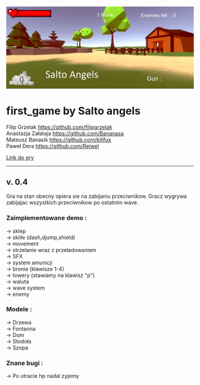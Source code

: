 ![cover](./Cover/coverPhoto.PNG)

# first_game by Salto angels	<br />
Filip Grzelak https://github.com/filipgrzelak <br />
Anastazja Załataja https://github.com/Bananasa <br />
Mateusz Banasik https://github.com/kilifux <br />
Paweł Dera https://github.com/Rejwel <br />

<a href="https://drive.google.com/drive/folders/1iIM1e2dCnZIbMTmhUjMNdBpNJc5fkVYt?usp=sharing">Link do gry</a>

-------------------------------------------------------------

## v. 0.4

Gra na stan obecny opiera sie na zabijaniu przeciwnikow. Gracz wygrywa
zabijajac wszystkich przeciwnikow po ostatnim wave.

### Zaimplementowane demo :
-> sklep <br />
-> skille (dash,djump,shield) <br />
-> movement <br />
-> strzelanie wraz z przeładowaniem <br />
-> SFX <br />
-> system amunicji <br />
-> bronie (klawisze 1-4) <br />
-> towery (stawiamy na klawisz "p") <br />
-> waluta <br />
-> wave system <br />
-> enemy <br />

### Modele :<br />
-> Drzewa <br />
-> Fontanna <br />
-> Dom <br />
-> Stodoła <br /> 
-> Szopa <br />


### Znane bugi : 
-> Po utracie hp nadal zyjemy <br />


